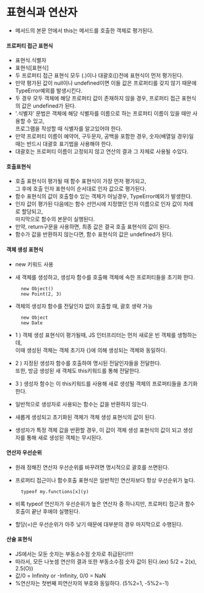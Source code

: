 # 표현식과 연산자

- 메서드의 본문 안에서 this는 메서드를 호출한 객체로 평가된다.

#### 프로퍼티 접근 표현식
- 표현식.식별자
- 표현식[표현식]
- 두 프로퍼티 접근 표현식 모두 (.)이나 대괄호([)전에 표현식이 먼저 평가된다.
- 만약 평가된 값이 null이나 undefined이면 이들 값은 프로퍼티를 갖지 않기 때문에 TypeError예외를 발생시킨다.
- 두 경우 모두 객체에 해당 프로퍼티 값이 존재하지 않을 경우, 프로퍼티 접근 표현식의 값은 undefined가 된다.
- '.식별자' 문법은 객체에 해당 식별자를 이름으로 하는 프로퍼티 이름이 있을 때만 사용할 수 있고,  
프로그램을 작성할 때 식별자를 알고있어야 한다.
- 만약 프로퍼티 이름이 예약어, 구두문자, 공백을 포함한 경우, 숫자(배열일 경우)일때는 반드시 대괄호 표기법을 사용해야 한다.
- 대괄호는 프로퍼티 이름이 고정되지 않고 연산의 결과 그 자체로 사용될 수있다.

#### 호출표현식
- 호출 표현식이 평가될 때 함수 표현식이 가장 먼저 평가되고,  
그 후에 호출 인자 표현식이 순서대로 인자 값으로 평가된다.
- 함수 표현식의 값이 호출할수 있는 객체가 아닐경우, TypeError예외가 발생한다.
- 인자 값이 평가된 다음에는 함수 선언시에 지정했던 인자 이름으로 인자 값이 차례로 할당되고,  
마지막으로 함수의 본문이 실행된다.
- 만약, return구문을 사용하면, 최종 값은 결국 호출 표현식의 값이 된다.
- 함수가 값을 반환하지 않는다면, 함수 표현식의 값은 undefined가 된다.

#### 객체 생성 표현식
- new 키워드 사용
- 새 객체를 생성하고, 생성자 함수를 호출해 객체에 속한 프로퍼티들을 초기화 한다.


        new Object()
        new Point(2, 3)


- 객체의 생성자 함수를 전달인자 없이 호출할 때, 괄호 생략 가능


        new Object
        new Date


- 1 ) 객체 생성 표현식이 평가될때, JS 인터프리터는 먼저 새로운 빈 객체를 생헝하는데,  
이때 생성된 객체는 객체 초기자 {}에 의해 생성되는 객체와 동일하다.
- 2 ) 지정된 생성자 함수를 호출하여 명시된 전달인자들을 전달한다.  
또한, 방금 생성된 새 객체도 this키워드를 통해 전달한다.
- 3 ) 생성자 함수는 이 this키워드를 사용해 새로 생성될 객체의 프로퍼티들을 초기화 한다.
- 일반적으로 생성자로 사용되는 함수는 값을 반환하지 않는다.
- 새롭게 생성되고 초기화된 객체가 객체 생성 표현식의 값이 된다.
- 생성자가 특정 객체 값을 반환할 경우, 이 값이 객체 생성 표현식의 값이 되고 생성자를 통해 새로 생성된 객체는 무시된다.

#### 연산자 우선순위
- 원래 정해진 연산자 우선순위를 바꾸려면 명시적으로 괄호를 쓰면된다.
- 프로퍼티 접근이나 함수호출 표현식은 일반적인 연산자보다 항상 우선순위가 높다.


        typeof my.functions[x](y)


- 비록 typeof 연산자가 우선순위가 높은 연산자 중 하나지만, 프로퍼티 접근과 함수 호출이 끝난 후에야 실행된다.
- 할당(=)은 우선순위가 아주 낮기 때문에 대부분의 경우 마지막으로 수행된다.

#### 산술 표현식
- JS에서는 모둔 숫자는 부동소수점 숫자로 취급된다!!!!
- 따라서, 모든 나눗셈 연산의 결과 또한 부동소수점 숫자 값이 된다.(ex) 5/2 = 2(x), 2.5(O))
- 값/0 = Infinity or -Infinity, 0/0 = NaN
- %연산자는 첫번째 피연산자의 부호와 동일하다. (5%2=1, -5%2=-1)
